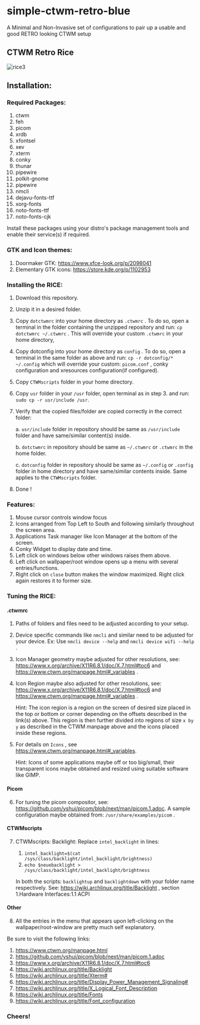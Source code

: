# simple-ctwm-retro-blue
A Minimal and Non-Invasive set of configurations to pair up a usable and good RETRO looking CTWM setup

## CTWM Retro Rice
![rice3](https://github.com/user-attachments/assets/dbe545d2-15f0-4477-9e4b-0ee2dbef204c)

## Installation:
### Required Packages:
1. ctwm
2. feh
3. picom
4. xrdb
5. xfontsel
6. xev
7. xterm
8. conky
9. thunar
10. pipewire
11. polkit-gnome
12. pipewire
13. nmcli
14. dejavu-fonts-ttf
15. xorg-fonts
16. noto-fonts-ttf
17. noto-fonts-cjk


Install these packages using your distro's package management tools and enable their service(s) if required.

### GTK and Icon themes:
1. Doormaker GTK: https://www.xfce-look.org/p/2098041
2. Elementary GTK icons: https://store.kde.org/p/1102953

### Installing the RICE:
1. Download this repository.
2. Unzip it in a desired folder.
3. Copy `dotctwmrc` into your home directory as `.ctwmrc` . To do so, open a terminal in the folder containing the unzipped repository and run: `cp dotctwmrc ~/.ctwmrc` . This will override your custom `.ctwmrc` in your home directory,
4. Copy dotconfig into your home directory as `config` . To do so, open a terminal in the same folder as above and run: `cp -r dotconfig/* ~/.config` which will override your custom: `picom.conf` , conky configuration and xresources configuration(if configured).
5. Copy `CTWMscripts` folder in your home directory.
6. Copy `usr` folder in your `/usr` folder, open terminal as in step 3. and run: `sudo cp -r usr/include /usr`.
7. Verify that the copied files/folder are copied correctly in the correct folder:
   
   a. `usr/include` folder in repository should be same as `/usr/include` folder and have same/similar content(s) inside.

   b. `dotctwmrc` in repository should be same as `~/.ctwmrc` or `.ctwmrc` in the home folder.

   c. `dotconfig` folder in repository should be same as `~/.config` or `.config` folder in home directory and have same/similar contents inside. Same applies to the `CTWMscripts` folder.
   

   
9. Done !
   
### Features:
1. Mouse cursor controls window focus
2. Icons arranged from Top Left to South and following similarly throughout the screen area.
3. Applications Task manager like Icon Manager at the bottom of the screen.
4. Conky Widget to display date and time.
5. Left click on windows below other windows raises them above.
6. Left click on wallpaper/root window opens up a menu with several entries/functions.
7. Right click on `close` button makes the window maximized. Right click again restores it to former size.


### Tuning the RICE:
#### .ctwmrc
1. Paths of folders and files need to be adjusted according to your setup.
2. Device specific commands like `nmcli` and similar need to be adjusted for your device. Ex: Use `nmcli device --help` and `nmcli device wifi --help` .
3. Icon Manager geometry maybe adjusted for other resolutions, see: https://www.x.org/archive/X11R6.8.1/doc/X.7.html#toc6 and https://www.ctwm.org/manpage.html#_variables .
4. Icon Region maybe also adjusted for other resolutions, see: https://www.x.org/archive/X11R6.8.1/doc/X.7.html#toc6 and https://www.ctwm.org/manpage.html#_variables .

   Hint: The icon region is a region on the screen of desired size placed in the top or bottom or corner depending on the offsets described in the link(s) above.
         This region is then further divided into regions of size `x by y` as described in the CTWM manpage above and the icons placed inside these regions.

6. For details on `Icons` , see https://www.ctwm.org/manpage.html#_variables.

   Hint: Icons of some applications maybe off or too big/small, their transparent icons maybe obtained and resized using suitable software like GIMP.
   
#### Picom
6. For tuning the picom compositor, see: https://github.com/yshui/picom/blob/next/man/picom.1.adoc. A sample configuration maybe obtained from: `/usr/share/examples/picom` .

#### CTWMscripts
7. CTWMscripts:
   Backlight:
   Replace `intel_backlight` in lines:
   1. `intel_backlight=$(cat /sys/class/backlight/intel_backlight/brightness)`
   2. `echo $neuebacklight > /sys/class/backlight/intel_backlight/brightness`   
   
   In both the scripts: `backlightup` and `backlightdown` with your folder name respectively. See: https://wiki.archlinux.org/title/Backlight , section 1.Hardware Interfaces:1.1 ACPI
   
#### Other
8. All the entries in the menu that appears upon left-clicking on the wallpaper/root-window are pretty much self explanatory.

Be sure to visit the following links:
1. https://www.ctwm.org/manpage.html
2. https://github.com/yshui/picom/blob/next/man/picom.1.adoc
3. https://www.x.org/archive/X11R6.8.1/doc/X.7.html#toc6
4. https://wiki.archlinux.org/title/Backlight
5. https://wiki.archlinux.org/title/Xterm#
6. https://wiki.archlinux.org/title/Display_Power_Management_Signaling#
7. https://wiki.archlinux.org/title/X_Logical_Font_Description
8. https://wiki.archlinux.org/title/Fonts
9. https://wiki.archlinux.org/title/Font_configuration

### Cheers!
